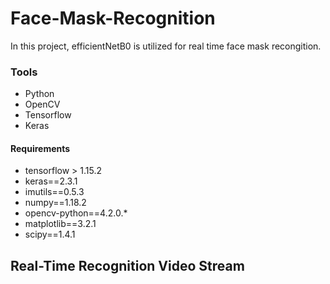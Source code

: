 # Face-Mask-Recognition
In this project, efficientNetB0 is utilized for real time face mask recongition. 


### Tools 
* Python
* OpenCV
* Tensorflow
* Keras

#### Requirements 

- tensorflow > 1.15.2 
- keras==2.3.1
- imutils==0.5.3
- numpy==1.18.2
- opencv-python==4.2.0.*
- matplotlib==3.2.1
- scipy==1.4.1


## Real-Time Recognition Video Stream

          

